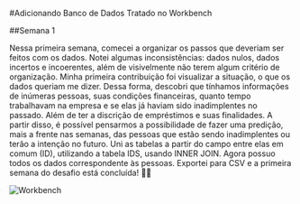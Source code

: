 #Adicionando Banco de Dados Tratado no Workbench 

##Semana 1 

Nessa primeira semana, comecei a organizar os passos que deveriam ser feitos com os dados. Notei algumas inconsistências: 
dados nulos, dados incertos e incoerentes, além de visivelmente não terem algum critério de organização. 
Minha primeira contribuição foi visualizar a situação, o que os dados queriam me dizer. Dessa forma, descobri que tínhamos 
informações de inúmeras pessoas, suas condições financeiras, quanto tempo trabalhavam na empresa e se elas já haviam sido 
inadimplentes no passado. Além de ter a discrição de empréstimos e suas finalidades.
A partir disso, é possível pensarmos a possibilidade de fazer uma predição, mais a frente nas semanas, das pessoas que estão 
sendo inadimplentes ou terão a intenção no futuro.
Uni as tabelas a partir do campo entre elas em comum (ID), utilizando a tabela IDS, usando INNER JOIN. Agora possuo todos os 
dados correspondente às pessoas. Exportei para CSV e a primeira semana do desafio está concluída! 🚀🔥 


![Workbench](https://user-images.githubusercontent.com/72171977/188935290-b10dd28a-c7da-408f-a33b-1a5bf9f1a9c2.png)
